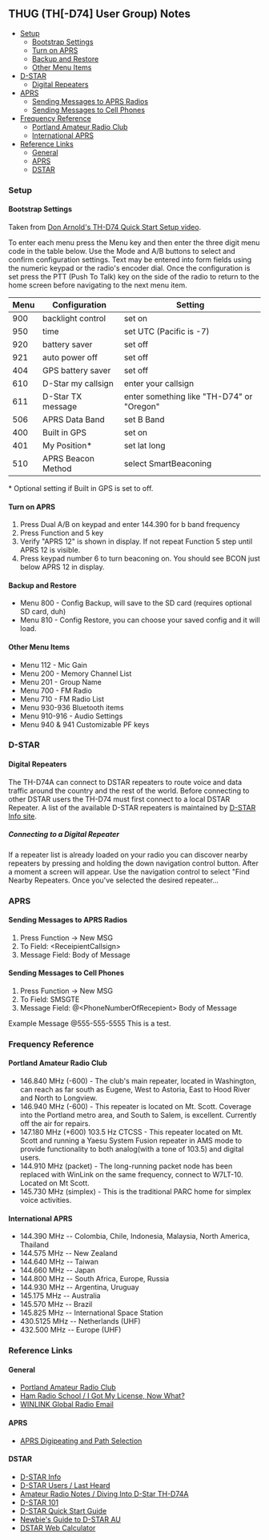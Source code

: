 ## THUG (TH[-D74] User Group) Notes

- [Setup](#Setup)
	* [Bootstrap Settings](#bootstrap-settings)
	* [Turn on APRS](#turn-on-aprs)
	* [Backup and Restore](#backup-and-restore)
	* [Other Menu Items](#other-menu-items)
- [D-STAR](#d-star)
	* [Digital Repeaters](#digital-repeaters)
- [APRS](#aprs)
	* [Sending Messages to APRS Radios](#sending-messages-to-aprs-radios)
	* [Sending Messages to Cell Phones](#sending-messages-to-cell-phones)
- [Frequency Reference](#frequency-reference)
	* [Portland Amateur Radio Club](#portland-amateur-radio-club)
	* [International APRS](#international-aprs)
- [Reference Links](#reference-links)
	* [General](#general)
	* [APRS](#aprs)
	* [DSTAR](#dstar)

### Setup

#### Bootstrap Settings

Taken from [Don Arnold's TH-D74 Quick Start Setup video](https://youtu.be/aldEwRD4tYw).

To enter each menu press the Menu key and then enter the three digit menu code in the table below. Use the Mode and A/B buttons to select and confirm configuration settings. Text may be entered into form fields using the numeric keypad or the radio's encoder dial. Once the configuration is set press the PTT (Push To Talk) key on the side of the radio to return to the home screen before navigating to the next menu item.

| Menu | Configuration | Setting |
|---|---|---|
| 900 | backlight control | set on |
| 950 | time | set UTC (Pacific is -7) |
| 920 | battery saver | set off |
| 921 | auto power off | set off |
| 404 | GPS battery saver | set off |
| 610 | D-Star my callsign | enter your callsign |
| 611 | D-Star TX message | enter something like "TH-D74" or "Oregon" |
| 506 | APRS Data Band | set B Band |
| 400 | Built in GPS | set on |
| 401 | My Position* | set lat long |
| 510 | APRS Beacon Method | select SmartBeaconing |

\* Optional setting if Built in GPS is set to off.

#### Turn on APRS
1. 	Press Dual A/B on keypad and enter 144.390 for b band frequency
2.	Press Function and 5 key
3.	Verify "APRS 12" is shown in display. If not repeat Function 5 step until APRS 12 is visible.
4. 	Press keypad number 6 to turn beaconing on. You should see BCON just below APRS 12 in display.

#### Backup and Restore
*	Menu 800 - Config Backup, will save to the SD card (requires optional SD card, duh)
*	Menu 810 - Config Restore, you can choose your saved config and it will load.

#### Other Menu Items
*	Menu 112 - Mic Gain
*	Menu 200 - Memory Channel List
*	Menu 201 - Group Name
*	Menu 700 - FM Radio
*	Menu 710 - FM Radio List
*	Menu 930-936 Bluetooth items
*	Menu 910-916 - Audio Settings
*	Menu 940 & 941 Customizable PF keys

### D-STAR

#### Digital Repeaters

The TH-D74A can connect to DSTAR repeaters to route voice and data traffic around the country and the rest of the world. Before connecting to other DSTAR users the TH-D74 must first connect to a local DSTAR Repeater. A list of the available D-STAR repeaters is maintained by [D-STAR Info site](http://www.dstarinfo.com/repeater-list.aspx).

##### Connecting to a Digital Repeater

If a repeater list is already loaded on your radio you can discover nearby repeaters by pressing and holding the down navigation control button. After a moment a screen will appear. Use the navigation control to select "Find Nearby Repeaters. Once you've selected the desired repeater...

### APRS

#### Sending Messages to APRS Radios
1. Press Function -> New MSG
2. To Field: \<ReceipientCallsign\>
3. Message Field: Body of Message

#### Sending Messages to Cell Phones
1. Press Function -> New MSG
2. To Field: SMSGTE
3. Message Field: @\<PhoneNumberOfRecepient\> Body of Message

Example Message
@555-555-5555 This is a test.

### Frequency Reference

#### Portland Amateur Radio Club

*   146.840 MHz (-600) - The club's main repeater, located in Washington, can reach as far south as Eugene, West to Astoria, East to Hood River and North to Longview.
*   146.940 MHz (-600) - This repeater is located on Mt. Scott. Coverage into the Portland metro area, and South to Salem, is excellent. Currently off the air for repairs.
*   147.180 MHz (+600) 103.5 Hz CTCSS - This repeater located on Mt. Scott and running a Yaesu System Fusion repeater in AMS mode to provide functionality to both analog(with a tone of 103.5) and digital users.
*   144.910 MHz (packet) - The long-running packet node has been replaced with WinLink on the same frequency, connect to W7LT-10. Located on Mt Scott.
*   145.730 MHz (simplex) - This is the traditional PARC home for simplex voice activities.

#### International APRS

*   144.390 MHz -- Colombia, Chile, Indonesia, Malaysia, North America, Thailand
*   144.575 MHz -- New Zealand
*   144.640 MHz -- Taiwan
*   144.660 MHz -- Japan
*   144.800 MHz -- South Africa, Europe, Russia
*   144.930 MHz -- Argentina, Uruguay
*   145.175 MHz -- Australia
*   145.570 MHz -- Brazil
*   145.825 MHz -- International Space Station
*   430.5125 MHz -- Netherlands (UHF)
*   432.500 MHz  -- Europe (UHF)

### Reference Links

#### General
*   [Portland Amateur Radio Club](http://www.w7lt.org)
*   [Ham Radio School / I Got My License, Now What?](https://hamradioschool.com/i-got-my-license-now-what/)
*   [WINLINK Global Radio Email](https://winlink.org)

#### APRS
*   [APRS Digipeating and Path Selection](http://wa8lmf.net/DigiPaths/)

#### DSTAR
*   [D-STAR Info](http://www.dstarinfo.com/home.aspx)
*   [D-STAR Users / Last Heard](http://dstarusers.org/lastheard.php)
*   [Amateur Radio Notes / Diving Into D-Star TH-D74A](https://amateurradionotes.com/th-d74.htm)
*   [D-STAR 101](http://www.dstar101.com/basicoperation.htm)
*   [D-STAR Quick Start Guide](http://www.roblocher.com/whitepapers/dstar.html)
*   [Newbie's Guide to D-STAR AU](http://www.dstar.org.au/wp-content/uploads/2015/02/Newbies-Guide-to-D-Star-V2.01.pdf)
*   [DSTAR Web Calculator](http://www.dstarinfo.com/Calculator/DSTAR%20Web%20Calculator.aspx)
